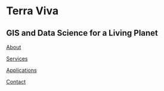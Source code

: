 
# Terra Viva

## GIS and Data Science for a Living Planet

[About](https://theterraviva.github.io/About)

[Services](https://theterraviva.github.io/Services)

[Applications](https://theterraviva.github.io/Applications)

[Contact](https://theterraviva.github.io/Contact)
